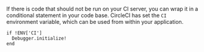 <!--

title: Skip code which should not run on your CI server
last_updated: Feb 2, 2013

-->

If there is code that should not be run on your CI server, you can wrap it in a conditional statement in your code base.
CircleCI has set the `CI` environment variable, which can be used from within your application.

```
if !ENV['CI']
  Debugger.initialize!
end
```

